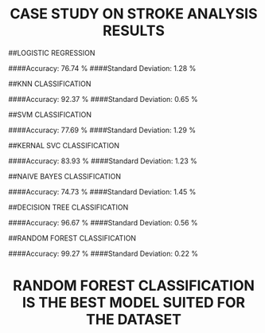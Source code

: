 <h1 align="center">CASE STUDY ON STROKE ANALYSIS RESULTS</h1>

##LOGISTIC REGRESSION

####Accuracy: 76.74 %
####Standard Deviation: 1.28 %
  
##KNN CLASSIFICATION

####Accuracy: 92.37 %
####Standard Deviation: 0.65 %
  
  
##SVM CLASSIFICATION

####Accuracy: 77.69 %
####Standard Deviation: 1.29 %
  
##KERNAL SVC CLASSIFICATION
  
####Accuracy: 83.93 %
####Standard Deviation: 1.23 %
  
##NAIVE BAYES CLASSIFICATION

####Accuracy: 74.73 %
####Standard Deviation: 1.45 %
  
##DECISION TREE CLASSIFICATION

####Accuracy: 96.67 %
####Standard Deviation: 0.56 %
  
##RANDOM FOREST CLASSIFICATION

####Accuracy: 99.27 %
####Standard Deviation: 0.22 %  
  
<h1 align='center'>RANDOM FOREST CLASSIFICATION IS THE BEST MODEL SUITED FOR THE DATASET<h1>  

